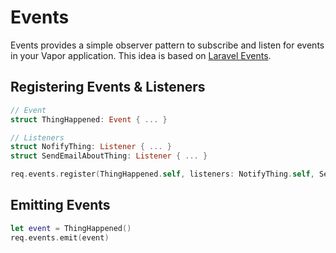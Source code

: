 # Events

Events provides a simple observer pattern to subscribe and listen for events in your Vapor application. This idea is based on [Laravel Events](https://laravel.com/docs/events).

## Registering Events & Listeners

```swift
// Event
struct ThingHappened: Event { ... }

// Listeners
struct NofifyThing: Listener { ... }
struct SendEmailAboutThing: Listener { ... }

req.events.register(ThingHappened.self, listeners: NotifyThing.self, SendEmailAboutThing.self)
```

## Emitting Events

```swift
let event = ThingHappened()
req.events.emit(event)
```
